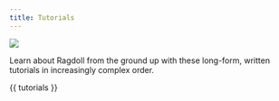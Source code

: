 ```yaml
---
title: Tutorials
---
```


<img class="hero-underlay hero-image" src=/car4.png>

Learn about Ragdoll from the ground up with these long-form, written tutorials in increasingly complex order.

{{ tutorials }}